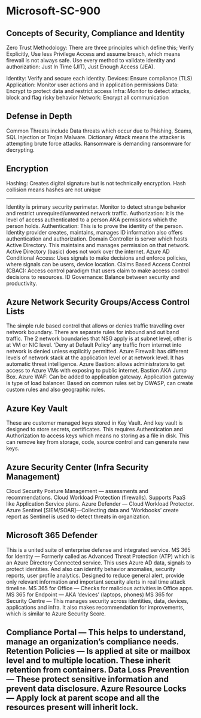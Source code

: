 # Microsoft-SC-900

## Concepts of Security, Compliance and Identity
Zero Trust Methodology: There are three principles which define this; Verify Explicitly, Use less Privilege Access and assume breach, which means firewall is not always safe.
Use every method to validate identity and authorization: Just In Time (JIT), Just Enough Access (JEA).

Identity: Verify and secure each identity.
Devices: Ensure compliance (TLS)
Application: Monitor user actions and in application permissions
Data: Encrypt to protect data and restrict access
Infra: Monitor to detect attacks, block and flag risky behavior
Network: Encrypt all communication

## Defense in Depth
Common Threats include Data threats which occur due to Phishing, Scams, SQL Injection or Trojan Malware.
Dictionary Attack means the attacker is attempting brute force attacks.
Ransomware is demanding ransomware for decrypting.

## Encryption
Hashing: Creates digital signature but is not technically encryption.
Hash collision means hashes are not unique

---

Identity is primary security perimeter. Monitor to detect strange behavior and restrict unrequired/unwanted network traffic.
Authorization: It is the level of access authenticated to a person AKA permissions which the person holds.
Authentication: This is to prove the identity of the person.
Identity provider creates, maintains, manages ID information also offers authentication and authorization.
Domain Controller is server which hosts Active Directory. This maintains and manages permission on that network. Active Directory (basic) does not work over the internet.
Azure AD Conditional Access: Uses signals to make decisions and enforce policies, where signals can be users, device location.
Claims Based Access Control (CBAC): Access control paradigm that users claim to make access control decisions to resources.
ID Governance: Balance between security and productivity.

## Azure Network Security Groups/Access Control Lists
The simple rule based control that allows or denies traffic travelling over network boundary.
There are separate rules for inbound and out band traffic.
The 2 network boundaries that NSG apply is at subnet level, other is at VM or NIC level.
‘Deny at Default Policy’ any traffic from internet into network is denied unless explicitly permitted.
Azure Firewall: has different levels of network stack at the application level or at network level. It has automatic threat intelligence.
Azure Bastion: allows administrators to get access to Azure VMs with exposing to public internet. Bastion AKA Jump Box.
Azure WAF: Can be added to application gateway.
Application gateway is type of load balancer. Based on common rules set by OWASP, can create custom rules and also geographic rules.

## Azure Key Vault
These are customer managed keys stored in Key Vault. And key vault is designed to store secrets, certificates.
This requires Authentication and Authorization to access keys which means no storing as a file in disk.
This can remove key from storage, code, source control and can generate new keys.

## Azure Security Center (Infra Security Management)
Cloud Security Posture Management — assessments and recommendations.
Cloud Workload Protection (firewalls).
Supports PaaS like Application Service plans.
Azure Defender — Cloud Workload Protector.
Azure Sentinel [SIEM/SOAR]—Collecting data and ‘Workbooks’ create report as Sentinel is used to detect threats in organization.

## Microsoft 365 Defender
This is a united suite of enterprise defense and integrated service.
MS 365 for Identity — Formerly called as Advanced Threat Protection (ATP) which is an Azure Directory Connected service.
This uses Azure AD data, signals to protect identities. And also can identify behavior anomalies, security reports, user profile analytics.
Designed to reduce general alert, provide only relevant information and important security alerts in real time attack timeline.
MS 365 for Office — Checks for malicious activities in Office apps.
MS 365 for Endpoint — AKA ‘devices’ (laptops, phones)
MS 365 for Security Centre — This manages security across identities, data, devices, applications and infra. It also makes recommendation for improvements, which is similar to Azure Security Score.

Compliance Portal — This helps to understand, manage an organization’s compliance needs.
Retention Policies — Is applied at site or mailbox level and to multiple location. These inherit retention from containers.
Data Loss Prevention — These protect sensitive information and prevent data disclosure.
Azure Resource Locks — Apply lock at parent scope and all the resources present will inherit lock.
---
